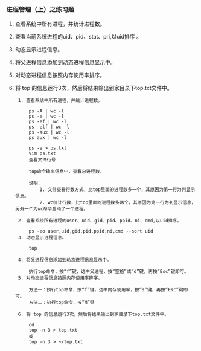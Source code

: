 ### 进程管理（上）之练习题 ###
1. 查看系统中所有进程，并统计进程数。
2. 查看当前系统进程的uid、pid、stat、pri,以uid排序 。
3. 动态显示进程信息。
4. 将父进程信息添加到动态进程信息显示中。
5. 对动态进程信息按照内存使用率排序。
6. 将 top 的信息运行3次，然后将结果输出到家目录下top.txt文件中。


		1. 查看系统中所有进程，并统计进程数。
		
			ps -A | wc -l
			ps -e | wc -l
			ps -ef | wc -l
			ps -elf | wc -l
			ps -aux | wc -l
			ps aux | wc -l
		
			ps -e > ps.txt
			vim ps.txt
			查看文件行号

			top命令输出信息中，查看总进程数。

			说明：
				1. 文件查看行数方式，比top里面的进程数多一个，其原因为第一行为列显示信息。
				2. wc统计行数，比top里面的进程数多两个，其原因为第一行为列显示信息，另外一个为wc命令启动了一个进程。
		
		2. 查看系统所有进程的user、uid、gid、pid、ppid、ni、cmd,以uid排序。

			ps -eo user,uid,gid,pid,ppid,ni,cmd --sort uid
		3. 动态显示进程信息。
		
			top
		
		4. 将父进程信息添加到动态进程信息显示中。
		
			执行top命令，按“f”键，选中父进程，按“空格”或“d”键，再按“Esc”键即可。
		5. 对动态进程信息按照内存使用率排序。
		
			方法一：执行top命令，按“f”键，选中内存使用率，按“s”键，再按“Esc”键即可。
			方法二：执行top命令，按“M”键
		
		6. 将 top 的信息运行3次，然后将结果输出到家目录下top.txt文件中。
		
			cd
			top -n 3 > top.txt
			或
			top -n 3 > ~/top.txt



